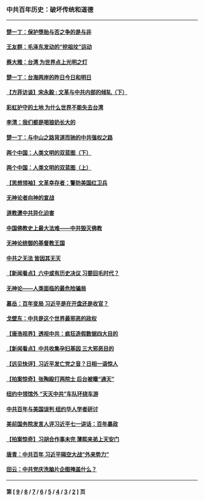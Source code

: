 ### 中共百年历史：破坏传统和道德
---
#### [楚一丁：保护堕胎与否之争的是与非](../../pages/nf1176114/n13815642.md?12120430) 
#### [王友群：毛泽东发动的“挖祖坟”运动](../../pages/nf1176114/n13723639.md?12120430) 
#### [蔡大雅：台湾 为世界点上光明之灯](../../pages/nf1176114/n13531530.md?12120430) 
#### [楚一丁：台海两岸的昨日今日和明日](../../pages/nf1176114/n13531468.md?12120430) 
#### [【方菲访谈】宋永毅 : 文革与中共内部的倾轧（下）](../../pages/nf1176114/n13486836.md?12120430) 
#### [彩虹护守的土地 为什么世界不能失去台湾](../../pages/nf1176114/n13476849.md?12120430) 
#### [李清：我们都是喝狼奶长大的](../../pages/nf1176114/n13471478.md?12120430) 
#### [楚一丁：与中山之路背道而驰的中共强权之路](../../pages/nf1176114/n13437270.md?12120430) 
#### [两个中国：人类文明的双蓝图（下）](../../pages/nf1176114/n13423132.md?12120430) 
#### [两个中国：人类文明的双蓝图（上）](../../pages/nf1176114/n13422687.md?12120430) 
#### [【思想领袖】文革幸存者：警防美国红卫兵](../../pages/nf1176114/n13339289.md?12120430) 
#### [无神论者向神的宣战](../../pages/nf1176114/n13281535.md?12120430) 
#### [道教遭中共异化迫害](../../pages/nf1176114/n13281463.md?12120430) 
#### [中国佛教史上最大法难——中共毁灭佛教](../../pages/nf1176114/n13281397.md?12120430) 
#### [无神论统御的基督教王国](../../pages/nf1176114/n13281280.md?12120430) 
#### [中共之无法 皆因其无天](../../pages/nf1176114/n13281088.md?12120430) 
#### [【新闻看点】六中或有历史决议 习要回毛时代？](../../pages/nf1176114/n13222895.md?12120430) 
#### [无神论——人类面临的最危险骗局](../../pages/nf1176114/n13196137.md?12120430) 
#### [慕岳：百年变局 习近平是在开盘还是收官？](../../pages/nf1176114/n13206516.md?12120430) 
#### [戈壁东：中共是这个世界最邪恶的政权](../../pages/nf1176114/n13085641.md?12120430) 
#### [【唐浩视界】透视中共：疯狂造假数据四大目的](../../pages/nf1176114/n13080590.md?12120430) 
#### [【新闻看点】中共收集孕妇基因 三大邪恶目的](../../pages/nf1176114/n13077182.md?12120430) 
#### [【远见快评】习近平发亡党之音？日相一语惊人](../../pages/nf1176114/n13074809.md?12120430) 
#### [【拍案惊奇】张陶殴打两院士 后台被曝“通天”](../../pages/nf1176114/n13070496.md?12120430) 
#### [纽约中领馆外 “天灭中共”车队环绕车游](../../pages/nf1176114/n13070693.md?12120430) 
#### [中共百年与美国误判 纽约华人学者研讨](../../pages/nf1176114/n13067969.md?12120430) 
#### [美前国务院发言人评习近平七一讲话：百年暴政](../../pages/nf1176114/n13066986.md?12120430) 
#### [【拍案惊奇】习胡合作事未完 薄熙来弟上天安门](../../pages/nf1176114/n13065867.md?12120430) 
#### [唐青：中共百年 习近平隔空大战“外来势力”](../../pages/nf1176114/n13065976.md?12120430) 
#### [田云：中共党庆洗脑片企图掩盖什么？](../../pages/nf1176114/n13064395.md?12120430) 

---
#### 第 [ [9](./9.md?12120430) / [8](./8.md?12120430) / [7](./7.md?12120430) / [6](./6.md?12120430) / [5](./5.md?12120430) / [4](./4.md?12120430) / [3](./3.md?12120430) / [2](./2.md?12120430) ] 页
